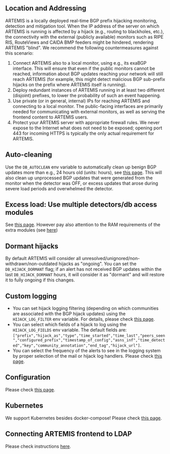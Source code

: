 ## Location and Addressing

ARTEMIS is a locally deployed real-time BGP prefix hijacking monitoring, detection and mitigation tool.
When the IP address of the server on which ARTEMIS is running is affected by a hijack (e.g., routing to blackholes, etc.), the connectivity with the external (publicly available) monitors such as RIPE RIS, RouteViews and CAIDA BMP feeders might be hindered, rendering ARTEMIS "blind". We recommend the following countermeasures against this scenario:
1. Connect ARTEMIS also to a local monitor, using e.g., its exaBGP interface. This will ensure that even if the public monitors cannot be reached, information about BGP updates reaching your network will still reach ARTEMIS (for example, this might detect malicious BGP sub-prefix hijacks on the prefix where ARTEMIS itself is running).
2. Deploy redundant instances of ARTEMIS running in at least two different (disjoint) prefixes, to lower the probability of such an event happening.
3. Use private (or in general, internal) IPs for reaching ARTEMIS and connecting to a local monitor. The public-facing interfaces are primarily needed for communicating with external monitors, as well as serving the frontend content to ARTEMIS users.
4. Protect your ARTEMIS server with appropriate firewall rules. We never expose to the Internet what does not need to be exposed; opening port 443 for incoming HTTPS is typically the only actual requirement for ARTEMIS.

## Auto-cleaning

Use the `DB_AUTOCLEAN` env variable to automatically clean up benign BGP updates more than e.g., 24 hours old (units: hours), see [this page](https://github.com/FORTH-ICS-INSPIRE/artemis/wiki/Environment-variables). This will also clean up unprocessed BGP updates that were generated from the monitor when the detector was OFF, or excess updates that arose during severe load periods and overwhelmed the detector.

## Excess load: Use multiple detectors/db access modules

See [this page](https://github.com/FORTH-ICS-INSPIRE/artemis/wiki#invoking-multiple-detectorsdb-clients-optional). However pay also attention to the RAM requirements of the extra modules (see [here](https://github.com/FORTH-ICS-INSPIRE/artemis/wiki#memory-requirements))

## Dormant hijacks

By default ARTEMIS will consider all unresolved/unignored/non-withdrawn/non-outdated hijacks as "ongoing". You can set the `DB_HIJACK_DORMANT` flag; if an alert has not received BGP updates within the last `DB_HIJACK_DORMANT` hours, it will consider it as "dormant" and will restore it to fully ongoing if this changes.

## Custom logging

* You can set hijack logging filtering (depending on which communities are associated with the BGP hijack updates) using the `HIJACK_LOG_FILTER` env variable. For details, please check [this page](https://github.com/FORTH-ICS-INSPIRE/artemis/wiki/Community-Annotations).
* You can select which fields of a hijack to log using the `HIJACK_LOG_FIELDS` env variable. The default fields are: `["prefix","hijack_as","type","time_started","time_last","peers_seen","configured_prefix","timestamp_of_config","asns_inf","time_detected","key","community_annotation","end_tag","hijack_url"]`.
* You can select the frequency of the alerts to see in the logging system by proper selection of the mail or hijack log handlers. Please check [this page](https://github.com/FORTH-ICS-INSPIRE/artemis/wiki/ARTEMIS-logging).

## Configuration

Please check [this page](https://github.com/FORTH-ICS-INSPIRE/artemis/wiki/Configuration-file).

## Kubernetes

We support Kubernetes besides docker-compose! Please check [this page](https://github.com/FORTH-ICS-INSPIRE/artemis/wiki/Kubernetes-Deployment).

## Connecting ARTEMIS frontend to LDAP

Please check instructions [here](https://github.com/FORTH-ICS-INSPIRE/artemis/wiki/LDAP).
